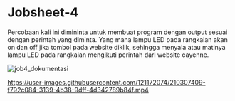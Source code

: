 # Jobsheet-4


Percobaan kali ini dimininta untuk membuat program dengan output sesuai dengan perintah yang diminta. Yang mana lampu LED pada rangkaian akan on dan off jika tombol pada website diklik, sehingga menyala atau matinya lampu LED pada rangkaian mengikuti perintah dari website cayenne.


![job4_dokumentasi](https://user-images.githubusercontent.com/121172074/210149075-867f98f0-bb34-446e-aaf2-4e664af332b8.jpeg)




https://user-images.githubusercontent.com/121172074/210307409-f792c084-3139-4b38-9dff-4d342789b84f.mp4




